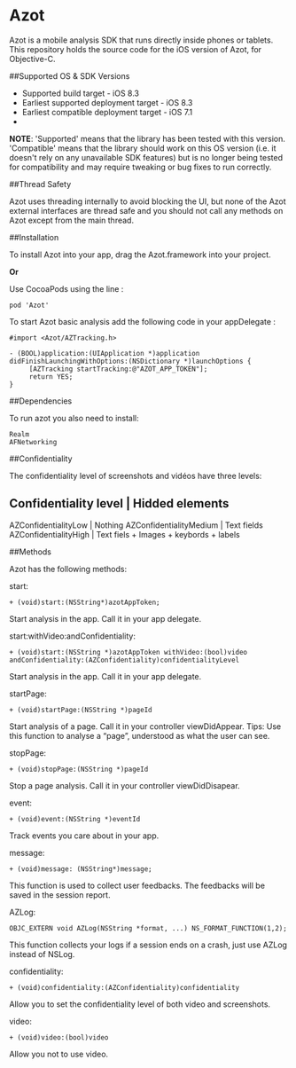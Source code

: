 # Azot
Azot is a mobile analysis SDK that runs directly inside phones or tablets. This repository holds the source code for the iOS version of Azot, for Objective-C.

##Supported OS & SDK Versions

* Supported build target - iOS 8.3
* Earliest supported deployment target - iOS 8.3
* Earliest compatible deployment target - iOS 7.1
* 
**NOTE**: 'Supported' means that the library has been tested with this version. 'Compatible' means that the library should work on this OS version (i.e. it doesn't rely on any unavailable SDK features) but is no longer being tested for compatibility and may require tweaking or bug fixes to run correctly.


##Thread Safety

Azot uses threading internally to avoid blocking the UI, but none of the Azot external interfaces are thread safe and you should not call any methods on Azot except from the main thread.

##Installation

To install Azot into your app, drag the Azot.framework into your project.

**Or**

Use CocoaPods using the line :

    pod 'Azot'


To start Azot basic analysis add the following code in your appDelegate :

    #import <Azot/AZTracking.h>
        
    - (BOOL)application:(UIApplication *)application didFinishLaunchingWithOptions:(NSDictionary *)launchOptions {
         [AZTracking startTracking:@"AZOT_APP_TOKEN"];
         return YES;
    }
    
##Dependencies

To run azot you also need to install:

    Realm
    AFNetworking

##Confidentiality

The confidentiality level of screenshots and vidéos have three levels:

Confidentiality level   |   Hidded elements 
------------------------------------------- 
AZConfidentialityLow    |   Nothing 
AZConfidentialityMedium |   Text fields
AZConfidentialityHigh   |   Text fiels + Images + keybords + labels

##Methods

Azot has the following methods:

start:

    + (void)start:(NSString*)azotAppToken;

Start analysis in the app. Call it in your app delegate.

start:withVideo:andConfidentiality: 

    + (void)start:(NSString *)azotAppToken withVideo:(bool)video andConfidentiality:(AZConfidentiality)confidentialityLevel

Start analysis in the app. Call it in your app delegate.

startPage: 

    + (void)startPage:(NSString *)pageId

Start analysis of a page. Call it in your controller viewDidAppear. Tips: Use this function to analyse a “page”, understood as what the user can see.

stopPage: 

    + (void)stopPage:(NSString *)pageId

Stop a page analysis. Call it in your controller viewDidDisapear.

event: 

    + (void)event:(NSString *)eventId

Track events you care about in your app.
    
message:

    + (void)message: (NSString*)message;

This function is used to collect user feedbacks. The feedbacks will be saved in the session report.

AZLog:

    OBJC_EXTERN void AZLog(NSString *format, ...) NS_FORMAT_FUNCTION(1,2);

This function collects your logs if a session ends on a crash, just use AZLog instead of NSLog.

confidentiality:

    + (void)confidentiality:(AZConfidentiality)confidentiality
    
Allow you to set the confidentiality level of both video and screenshots.
    
video: 

    + (void)video:(bool)video

Allow you not to use video.
